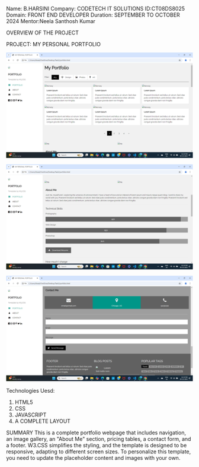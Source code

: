 Name: B.HARSINI
Company: CODETECH IT SOLUTIONS
ID:CT08DS8025
Domain: FRONT END DEVELOPER
Duration: SEPTEMBER TO OCTOBER 2024
Mentor:Neela Santhosh Kumar

OVERVIEW OF THE PROJECT

PROJECT: MY PERSONAL PORTFOLIO

![image alt](https://github.com/Harshini23s/CODETECH-Task1/blob/2552fceb4aa166608d874b340a3ed13a14c305c1/Screenshot%20(140).png)

![image alt](https://github.com/Harshini23s/CODETECH-Task1/blob/1806d5436fcdadf81c6ce410784228ccd1c6efab/Screenshot%20(141).png)

![image alt](https://github.com/Harshini23s/CODETECH-Task1/blob/afe5258734e73045739c99cd985552ede25d175d/Screenshot%20(142).png)

Technologies Uesd:
1. HTML5
2. CSS
3. JAVASCRIPT
4. A COMPLETE LAYOUT

SUMMARY
This is a complete portfolio webpage that includes navigation, an image gallery, an "About Me" section, pricing tables, a contact form, and a footer. W3.CSS simplifies the styling, and the template is designed to be responsive, adapting to different screen sizes. To personalize this template, you need to update the placeholder content and images with your own.







   


